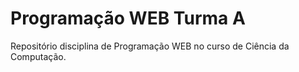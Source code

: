 # Programação WEB Turma A
Repositório disciplina de Programação WEB no curso de Ciência da Computação.